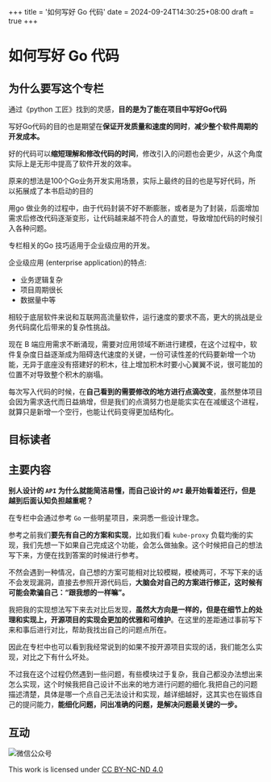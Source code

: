 +++
title = '如何写好 Go 代码'
date = 2024-09-24T14:30:25+08:00
draft = true
+++

# 如何写好 Go 代码
## 为什么要写这个专栏
通过《python 工匠》找到的灵感，**目的是为了能在项目中写好Go代码**

写好Go代码的目的也是期望在**保证开发质量和速度的同时**，**减少整个软件周期的开发成本。**

好的代码可以**缩短理解和修改代码的时间**，修改引入的问题也会更少，从这个角度实际上是无形中提高了软件开发的效率。

原来的想法是100个Go业务开发实用场景，实际上最终的目的也是写好代码，所以拓展成了本书启动的目的

用go 做业务的过程中，由于代码封装不好不断膨胀，或者是为了封装，后面增加需求后修改代码逐渐变形，让代码越来越不符合人的直觉，导致增加代码的时候引入各种问题。

专栏相关的Go 技巧适用于企业级应用的开发。

企业级应用 (enterprise application)的特点:
+ 业务逻辑复杂
+ 项目周期很长
+ 数据量中等

相较于底层软件来说和互联网高流量软件，运行速度的要求不高，更大的挑战是业务代码腐化后带来的复杂性挑战。

现在 B 端应用需求不断涌现，需要对应用领域不断进行建模，在这个过程中，软件复杂度日益逐渐成为阻碍迭代速度的关键，一份可读性差的代码要新增一个功能，无异于底座没有搭建好的积木，往上增加积木时要小心翼翼不说，很可能加的位置不对导致整个积木的崩塌。

每次写入代码的时候，在**自己看到的需要修改的地方进行点滴改变**，虽然整体项目会因为需求迭代而日益熵增，但是我们的点滴努力也是能实实在在减缓这个进程，就算只是新增一个空行，也能让代码变得更加结构化。
## 目标读者


## 主要内容

**别人设计的 `API` 为什么就能简洁易懂，而自己设计的 `API` 最开始看着还行，但是越到后面认知负担越重呢？**

在专栏中会通过参考 `Go` 一些明星项目，来洞悉一些设计理念。

参考之前我们**要先有自己的方案和实现**，比如我们看 `kube-proxy` 负载均衡的实现，我们先想一下如果自己完成这个功能，会怎么做抽象。这个时候把自己的想法写下来，方便在找到答案的时候进行参考。

不然会遇到一种情况，自己想的方案可能相对比较模糊，模棱两可，不写下来的话不会发现漏洞，直接去参照开源代码后，**大脑会对自己的方案进行修正，这时候有可能会欺骗自己：“跟我想的一样嘛”。**

我把我的实现想法写下来去对比后发现，**虽然大方向是一样的，但是在细节上的处理和实现上，开源项目的实现会更加的优雅和可维护**。在这里的差距通过事前写下来和事后进行对比，帮助我找出自己的问题点所在。

因此在专栏中也可以看到我经常说到的如果不按开源项目实现的话，我们能怎么实现，对比之下有什么坏处。

不过我在这个过程仍然遇到一些问题，有些模块过于复杂，我自己都没办法想出来怎么实现，这个时候我把自己设计不出来的地方进行问题的细化.我把自己的问题描述清楚，具体是哪一个点自己无法设计和实现，越详细越好，这其实也在锻炼自己的提问能力，**能细化问题，问出准确的问题，是解决问题最关键的一步。**
## 互动
![微信公众号](wechat.png)


This work is licensed under [CC BY-NC-ND 4.0 ](https://creativecommons.org/licenses/by-nc-nd/4.0/?ref=chooser-v1)
